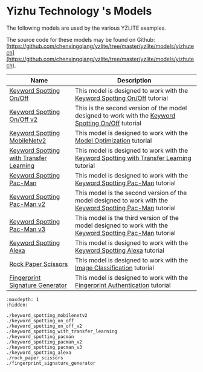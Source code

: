 # Yizhu Technology 's Models

The following models are used by the various YZLITE examples.

The source code for these models may be found on Github: [https://github.com/chenxingqiang/yzlite/tree/master/yzlite/models/yizhutech](https://github.com/chenxingqiang/yzlite/tree/master/yzlite/models/yizhutech).

| Name                                                                                                                                                          | Description                                                                                                                                                                                 |
|---------------------------------------------------------------------------------------------------------------------------------------------------------------|---------------------------------------------------------------------------------------------------------------------------------------------------------------------------------------------|
| [Keyword Spotting On/Off](https://github.com/chenxingqiang/yzlite/docs/python_api/models/yizhutech/keyword_spotting_on_off.html)                                 | This model is designed to work with the [Keyword Spotting On/Off](https://github.com/chenxingqiang/yzlite/yzlite/tutorials/keyword_spotting_on_off.html) tutorial                                  |
| [Keyword Spotting On/Off v2](https://github.com/chenxingqiang/yzlite/docs/python_api/models/yizhutech/keyword_spotting_on_off_v2.html)                           | This is the second version of the model designed to work with the [Keyword Spotting On/Off](https://github.com/chenxingqiang/yzlite/yzlite/tutorials/keyword_spotting_on_off.html) tutorial        |
| [Keyword Spotting MobileNetv2](https://github.com/chenxingqiang/yzlite/docs/python_api/models/yizhutech/keyword_spotting_mobilenetv2.html)                       | This model is designed to work with the [Model Optimization](https://github.com/chenxingqiang/yzlite/yzlite/tutorials/model_optimization.html) tutorial                                            |
| [Keyword Spotting with Transfer Learning](https://github.com/chenxingqiang/yzlite/docs/python_api/models/yizhutech/keyword_spotting_with_transfer_learning.html) | This model is designed to work with the [Keyword Spotting with Transfer Learning](https://github.com/chenxingqiang/yzlite/yzlite/tutorials/keyword_spotting_with_transfer_learning.html) tutorial  |
| [Keyword Spotting Pac-Man](https://github.com/chenxingqiang/yzlite/docs/python_api/models/yizhutech/keyword_spotting_pacman.html)                                | This model is designed to work with the [Keyword Spotting Pac-Man](https://github.com/chenxingqiang/yzlite/yzlite/tutorials/keyword_spotting_pacman.html) tutorial                                 |
| [Keyword Spotting Pac-Man v2](https://github.com/chenxingqiang/yzlite/docs/python_api/models/yizhutech/keyword_spotting_pacman_v2.html)                          | This model is the second version of the model designed to work with the [Keyword Spotting Pac-Man](https://github.com/chenxingqiang/yzlite/yzlite/tutorials/keyword_spotting_pacman.html) tutorial |
| [Keyword Spotting Pac-Man v3](https://github.com/chenxingqiang/yzlite/docs/python_api/models/yizhutech/keyword_spotting_pacman_v3.html)                          | This model is the third version of the model designed to work with the [Keyword Spotting Pac-Man](https://github.com/chenxingqiang/yzlite/yzlite/tutorials/keyword_spotting_pacman.html) tutorial |
| [Keyword Spotting Alexa](https://github.com/chenxingqiang/yzlite/docs/python_api/models/yizhutech/keyword_spotting_alexa.html)                                   | This model is designed to work with the [Keyword Spotting Alexa](https://github.com/chenxingqiang/yzlite/yzlite/tutorials/keyword_spotting_alexa.html) tutorial        |
| [Rock Paper Scissors](https://github.com/chenxingqiang/yzlite/docs/python_api/models/yizhutech/rock_paper_scissors.html)                                         | This model is designed to work with the [Image Classification](https://github.com/chenxingqiang/yzlite/yzlite/tutorials/image_classification.html) tutorial                                        |
| [Fingerprint Signature Generator](https://github.com/chenxingqiang/yzlite/docs/python_api/models/yizhutech/fingerprint_signature_generator.html)                 | This model is designed to work with the [Fingerprint Authentication](https://github.com/chenxingqiang/yzlite/yzlite/tutorials/fingerprint_authentication.html) tutorial                            |

```{toctree}
:maxdepth: 1
:hidden:

./keyword_spotting_mobilenetv2
./keyword_spotting_on_off
./keyword_spotting_on_off_v2
./keyword_spotting_with_transfer_learning
./keyword_spotting_pacman
./keyword_spotting_pacman_v2
./keyword_spotting_pacman_v3
./keyword_spotting_alexa
./rock_paper_scissors
./fingerprint_signature_generator
```
